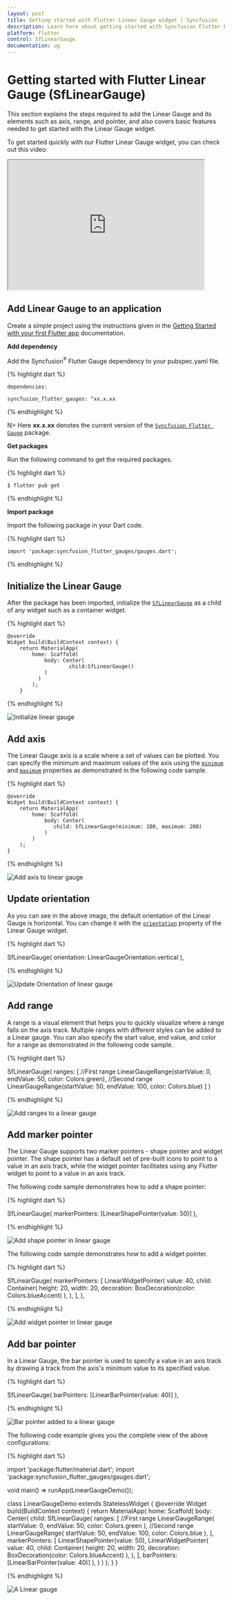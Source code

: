 ```yaml
---
layout: post
title: Getting started with Flutter Linear Gauge widget | Syncfusion
description: Learn here about getting started with Syncfusion Flutter Linear Gauge (SfLinearGauge) widget, its elements, and more. 
platform: flutter
control: SfLinearGauge
documentation: ug
---
```


# Getting started with Flutter Linear Gauge (SfLinearGauge)

This section explains the steps required to add the Linear Gauge and its elements such as axis, range, and pointer, and also covers basic features needed to get started with the Linear Gauge widget.

To get started quickly with our Flutter Linear Gauge widget, you can check out this video:

<style>#FlutterLinearGaugeVideoTutorial{width : 90% !important; height: 300px !important }</style>
<iframe id='FlutterLinearGaugeVideoTutorial' src='https://www.youtube.com/embed/8NmzRA-kM5Y'></iframe>

## Add Linear Gauge to an application

Create a simple project using the instructions given in the [Getting Started with your first Flutter app](https://docs.flutter.dev/get-started/test-drive#choose-your-ide) documentation.

**Add dependency**

Add the Syncfusion<sup>&reg;</sup> Flutter Gauge dependency to your pubspec.yaml file.

{% highlight dart %} 

    dependencies:

    syncfusion_flutter_gauges: ^xx.x.xx

{% endhighlight %}

N> Here **xx.x.xx** denotes the current version of the [`Syncfusion Flutter Gauge`](https://pub.dev/packages/syncfusion_flutter_gauges/versions) package.

**Get packages**

Run the following command to get the required packages.

{% highlight dart %} 

    $ flutter pub get

{% endhighlight %}

**Import package**

Import the following package in your Dart code.

{% highlight dart %} 

    import 'package:syncfusion_flutter_gauges/gauges.dart';

{% endhighlight %}

## Initialize the Linear Gauge

After the package has been imported, initialize the [`SfLinearGauge`](https://pub.dev/documentation/syncfusion_flutter_gauges/latest/gauges/SfLinearGauge/SfLinearGauge.html) as a child of any widget such as a container widget.

{% highlight dart %} 

    @override
    Widget build(BuildContext context) {
        return MaterialApp(
            home: Scaffold(
                body: Center(
                        child:SfLinearGauge()
                )
              )      
            );
        }

{% endhighlight %}

![Initialize linear gauge](images/getting-started/default_linear_gauge.png)

## Add axis

The Linear Gauge axis is a scale where a set of values can be plotted. You can specify the minimum and maximum values of the axis using the [`minimum`](https://pub.dev/documentation/syncfusion_flutter_gauges/latest/gauges/SfLinearGauge/minimum.html) and [`maximum`](https://pub.dev/documentation/syncfusion_flutter_gauges/latest/gauges/SfLinearGauge/maximum.html) properties as demonstrated in the following code sample.

{% highlight dart %} 

    @override
    Widget build(BuildContext context) {
        return MaterialApp(
            home: Scaffold(
                body: Center(
                   child: SfLinearGauge(minimum: 100, maximum: 200)
                )
            )      
        );
    }

{% endhighlight %}

![Add axis to linear gauge](images/getting-started/add_axis.png)

## Update orientation

As you can see in the above image, the default orientation of the Linear Gauge is horizontal. You can change it with the [`orientation`](https://pub.dev/documentation/syncfusion_flutter_gauges/latest/gauges/SfLinearGauge/orientation.html) property of the Linear Gauge widget.

{% highlight dart %} 

  SfLinearGauge(
    orientation: LinearGaugeOrientation.vertical
  ),

{% endhighlight %}

![Update Orientation of linear gauge](images/getting-started/vertical_orientation.png)

## Add range

A range is a visual element that helps you to quickly visualize where a range falls on the axis track. Multiple ranges with different styles can be added to a Linear gauge. You can also specify the start value, end value, and color for a range as demonstrated in the following code sample.

{% highlight dart %} 

  SfLinearGauge(
    ranges: <LinearGaugeRange>[
      //First range
      LinearGaugeRange(startValue: 0, endValue: 50, color: Colors.green),
      //Second range
      LinearGaugeRange(startValue: 50, endValue: 100, color: Colors.blue)
    ]
  )

{% endhighlight %}

![Add ranges to a linear gauge](images/getting-started/add_ranges.png)

## Add marker pointer

The Linear Gauge supports two marker pointers - shape pointer and widget pointer. The shape pointer has a default set of pre-built icons to point to a value in an axis track, while the widget pointer facilitates using any Flutter widget to point to a value in an axis track.

The following code sample demonstrates how to add a shape pointer:

{% highlight dart %} 

  SfLinearGauge(
    markerPointers: [LinearShapePointer(value: 50)]
  ),

{% endhighlight %}

![Add shape pointer in linear gauge](images/getting-started/add_shape_pointer.png)

The following code sample demonstrates how to add a widget pointer.

{% highlight dart %} 

  SfLinearGauge(
    markerPointers: [
      LinearWidgetPointer(
        value: 40,
        child: Container(
          height: 20,
          width: 20,
          decoration: BoxDecoration(color: Colors.blueAccent)
        ),
      ),
    ],
  ),

{% endhighlight %}

![Add widget pointer in linear gauge](images/getting-started/add_widget_pointer.png)

## Add bar pointer

In a Linear Gauge, the bar pointer is used to specify a value in an axis track by drawing a track from the axis's minimum value to its specified value.

{% highlight dart %} 

  SfLinearGauge(
    barPointers: [LinearBarPointer(value: 40)]
  ),

{% endhighlight %}

![Bar pointer added to a linear gauge](images/getting-started/add_bar_pointer.png)

The following code example gives you the complete view of the above configurations:

{% highlight dart %} 

  import 'package:flutter/material.dart';
  import 'package:syncfusion_flutter_gauges/gauges.dart';

  void main() => runApp(LinearGaugeDemo());

  class LinearGaugeDemo extends StatelessWidget {
    @override
    Widget build(BuildContext context) {
      return MaterialApp(
        home: Scaffold(
          body: Center(
            child: SfLinearGauge(
              ranges: <LinearGaugeRange>[
                //First range
                LinearGaugeRange(
                  startValue: 0,
                  endValue: 50,
                  color: Colors.green
                ),
                //Second range
                LinearGaugeRange(
                  startValue: 50,
                  endValue: 100,
                  color: Colors.blue
                ),
              ],
              markerPointers: [
                LinearShapePointer(value: 50),
                LinearWidgetPointer(
                  value: 40,
                  child: Container(
                    height: 20,
                    width: 20,
                    decoration: BoxDecoration(color: Colors.blueAccent)
                  ),
                ),
              ],
              barPointers: [LinearBarPointer(value: 40)]
            ),
          )
        )
      );
    }
  }

{% endhighlight %}

![A Linear gauge](images/getting-started/all_basic_elements.png)